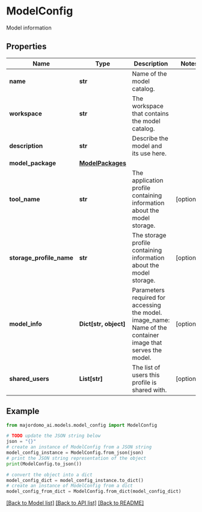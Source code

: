 # ModelConfig

Model information

## Properties

Name | Type | Description | Notes
------------ | ------------- | ------------- | -------------
**name** | **str** | Name of the model catalog. | 
**workspace** | **str** | The workspace that contains the model catalog. | 
**description** | **str** | Describe the model and its use here. | 
**model_package** | [**ModelPackages**](ModelPackages.md) |  | 
**tool_name** | **str** | The application profile containing information about the model storage.  | [optional] 
**storage_profile_name** | **str** | The storage profile containing information about the model storage.  | [optional] 
**model_info** | **Dict[str, object]** | Parameters required for accessing the model.  image_name:  Name of the container image that serves the model.  | [optional] 
**shared_users** | **List[str]** | The list of users this profile is shared with. | [optional] 

## Example

```python
from majordomo_ai.models.model_config import ModelConfig

# TODO update the JSON string below
json = "{}"
# create an instance of ModelConfig from a JSON string
model_config_instance = ModelConfig.from_json(json)
# print the JSON string representation of the object
print(ModelConfig.to_json())

# convert the object into a dict
model_config_dict = model_config_instance.to_dict()
# create an instance of ModelConfig from a dict
model_config_from_dict = ModelConfig.from_dict(model_config_dict)
```
[[Back to Model list]](../README.md#documentation-for-models) [[Back to API list]](../README.md#documentation-for-api-endpoints) [[Back to README]](../README.md)


